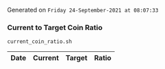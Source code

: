 Generated on `Friday 24-September-2021 at 08:07:33`

### Current to Target Coin Ratio
`current_coin_ratio.sh`

Date|Current|Target|Ratio
---|---|---|---

